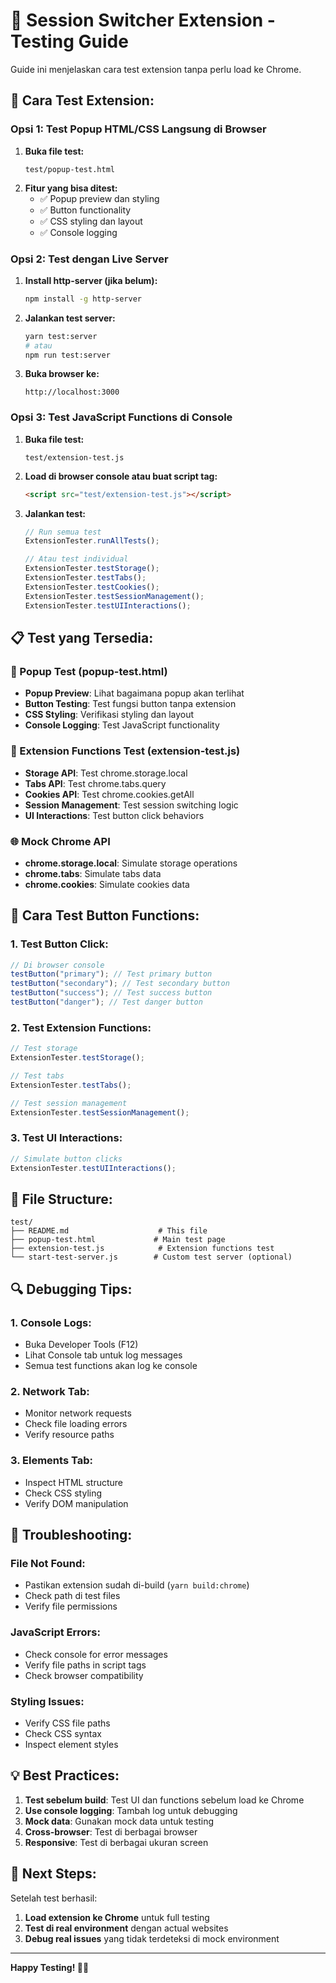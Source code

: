 # 🧪 Session Switcher Extension - Testing Guide

Guide ini menjelaskan cara test extension tanpa perlu load ke Chrome.

## 🚀 **Cara Test Extension:**

### **Opsi 1: Test Popup HTML/CSS Langsung di Browser**

1. **Buka file test:**
   ```
   test/popup-test.html
   ```
2. **Fitur yang bisa ditest:**
   - ✅ Popup preview dan styling
   - ✅ Button functionality
   - ✅ CSS styling dan layout
   - ✅ Console logging

### **Opsi 2: Test dengan Live Server**

1. **Install http-server (jika belum):**

   ```bash
   npm install -g http-server
   ```

2. **Jalankan test server:**

   ```bash
   yarn test:server
   # atau
   npm run test:server
   ```

3. **Buka browser ke:**
   ```
   http://localhost:3000
   ```

### **Opsi 3: Test JavaScript Functions di Console**

1. **Buka file test:**

   ```
   test/extension-test.js
   ```

2. **Load di browser console atau buat script tag:**

   ```html
   <script src="test/extension-test.js"></script>
   ```

3. **Jalankan test:**

   ```javascript
   // Run semua test
   ExtensionTester.runAllTests();

   // Atau test individual
   ExtensionTester.testStorage();
   ExtensionTester.testTabs();
   ExtensionTester.testCookies();
   ExtensionTester.testSessionManagement();
   ExtensionTester.testUIInteractions();
   ```

## 📋 **Test yang Tersedia:**

### **🧪 Popup Test (popup-test.html)**

- **Popup Preview**: Lihat bagaimana popup akan terlihat
- **Button Testing**: Test fungsi button tanpa extension
- **CSS Styling**: Verifikasi styling dan layout
- **Console Logging**: Test JavaScript functionality

### **🔧 Extension Functions Test (extension-test.js)**

- **Storage API**: Test chrome.storage.local
- **Tabs API**: Test chrome.tabs.query
- **Cookies API**: Test chrome.cookies.getAll
- **Session Management**: Test session switching logic
- **UI Interactions**: Test button click behaviors

### **🌐 Mock Chrome API**

- **chrome.storage.local**: Simulate storage operations
- **chrome.tabs**: Simulate tabs data
- **chrome.cookies**: Simulate cookies data

## 🎯 **Cara Test Button Functions:**

### **1. Test Button Click:**

```javascript
// Di browser console
testButton("primary"); // Test primary button
testButton("secondary"); // Test secondary button
testButton("success"); // Test success button
testButton("danger"); // Test danger button
```

### **2. Test Extension Functions:**

```javascript
// Test storage
ExtensionTester.testStorage();

// Test tabs
ExtensionTester.testTabs();

// Test session management
ExtensionTester.testSessionManagement();
```

### **3. Test UI Interactions:**

```javascript
// Simulate button clicks
ExtensionTester.testUIInteractions();
```

## 📁 **File Structure:**

```
test/
├── README.md                    # This file
├── popup-test.html             # Main test page
├── extension-test.js            # Extension functions test
└── start-test-server.js        # Custom test server (optional)
```

## 🔍 **Debugging Tips:**

### **1. Console Logs:**

- Buka Developer Tools (F12)
- Lihat Console tab untuk log messages
- Semua test functions akan log ke console

### **2. Network Tab:**

- Monitor network requests
- Check file loading errors
- Verify resource paths

### **3. Elements Tab:**

- Inspect HTML structure
- Check CSS styling
- Verify DOM manipulation

## 🚨 **Troubleshooting:**

### **File Not Found:**

- Pastikan extension sudah di-build (`yarn build:chrome`)
- Check path di test files
- Verify file permissions

### **JavaScript Errors:**

- Check console for error messages
- Verify file paths in script tags
- Check browser compatibility

### **Styling Issues:**

- Verify CSS file paths
- Check CSS syntax
- Inspect element styles

## 💡 **Best Practices:**

1. **Test sebelum build**: Test UI dan functions sebelum load ke Chrome
2. **Use console logging**: Tambah log untuk debugging
3. **Mock data**: Gunakan mock data untuk testing
4. **Cross-browser**: Test di berbagai browser
5. **Responsive**: Test di berbagai ukuran screen

## 🎉 **Next Steps:**

Setelah test berhasil:

1. **Load extension ke Chrome** untuk full testing
2. **Test di real environment** dengan actual websites
3. **Debug real issues** yang tidak terdeteksi di mock environment

---

**Happy Testing! 🧪✨**
